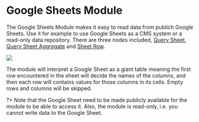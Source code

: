 # Google Sheets Module

The Google Sheets Module makes it easy to read data from publich Google Sheets. Use it for example to use Google Sheets as a CMS system or a read-only data repository. There are three nodes included, [Query Sheet](/modules/gsheets/node-docs/query-sheet), [Query Sheet Aggregate](/modules/gsheets/node-docs/query-sheet-aggregate) and [Sheet Row](/modules/gsheets/node-docs/sheet-row).

<div className="ndl-image-with-background l">

![](/modules/gsheets/suatch-1.png)

</div>

The module will interpret a Google Sheet as a giant table meaning the first row encountered in the sheet will decide the names of the columns, and then each row will contains values for those columns in its cells. Empty rows and columns will be skipped.

?> Note that the Google Sheet need to be made publicly available for the module to be able to access it. Also, the module is read-only, i.e. you cannot write data to the Google Sheet.
